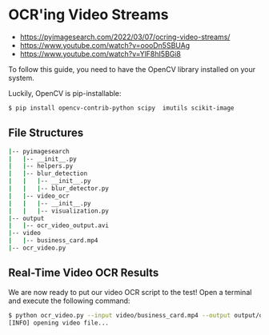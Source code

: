# OCR'ing Video Streams
* https://pyimagesearch.com/2022/03/07/ocring-video-streams/
* https://www.youtube.com/watch?v=oooDn5SBUAg
* https://www.youtube.com/watch?v=YlF8hI5BGi8

To follow this guide, you need to have the OpenCV library installed on your system.

Luckily, OpenCV is pip-installable:
```bash
$ pip install opencv-contrib-python scipy  imutils scikit-image 
```

## File Structures
```bash
|-- pyimagesearch
|   |-- __init__.py
|   |-- helpers.py
|   |-- blur_detection
|   |   |-- __init__.py
|   |   |-- blur_detector.py
|   |-- video_ocr
|   |   |-- __init__.py
|   |   |-- visualization.py
|-- output
|   |-- ocr_video_output.avi
|-- video
|   |-- business_card.mp4
|-- ocr_video.py
```

## Real-Time Video OCR Results
We are now ready to put our video OCR script to the test! Open a terminal and execute the following command:
```bash
$ python ocr_video.py --input video/business_card.mp4 --output output/ocr_video_output.avi
[INFO] opening video file...
```